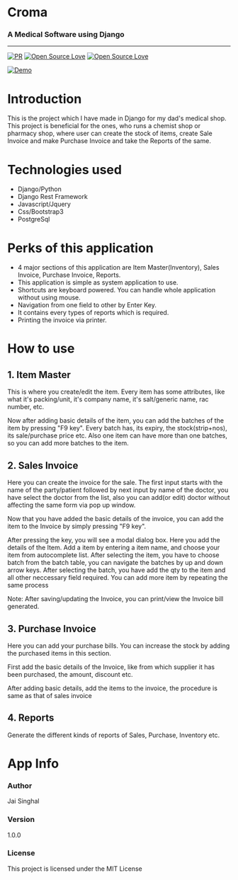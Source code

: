

# **Croma**

### A Medical Software using Django
---

[![PR](https://img.shields.io/badge/PR-Welcome-blue.svg)](https://github.com/jai-singhal/croma)
[![Open Source Love](https://badges.frapsoft.com/os/mit/mit.svg?v=102)](https://github.com/jai-singhal/croma/blob/master/LICENSE)
[![Open Source Love](https://badges.frapsoft.com/os/v1/open-source.svg?v=102)](https://github.com/jai-singhal/croma/)


[![Demo](https://img.youtube.com/vi/x-Z_nmR70xk/1.jpg)](https://www.youtube.com/watch?v=x-Z_nmR70xk)

# Introduction

This is the project which I have made in Django for my dad's medical shop. This project is beneficial for the ones, who runs a chemist shop or pharmacy shop, where user can create the stock of items, create Sale Invoice and make Purchase Invoice and take the Reports of the same.

# Technologies used

- Django/Python
- Django Rest Framework
- Javascript/Jquery
- Css/Bootstrap3
- PostgreSql


# Perks of this application

- 4 major sections of this application are Item Master(Inventory), Sales Invoice, Purchase Invoice, Reports.
- This application is simple as system application to use.
- Shortcuts are keyboard powered. You can handle whole application without using mouse.
- Navigation from one field to other by Enter Key.
- It contains every types of reports which is required.
- Printing the invoice via printer.

# How to use

## 1. Item Master

This is where you create/edit the item. Every item has some attributes, like what it's packing/unit, it's company name, it's salt/generic name, rac number, etc.

Now after adding basic details of the item, you can add the batches of the item by pressing "F9 key". Every batch has, its expiry, the stock(strip+nos), its sale/purchase price etc. Also one item can have more than one batches, so you can add more batches to the item.


## 2. Sales Invoice

Here you can create the invoice for the sale. The first input starts with the name of the party/patient followed by next input by name of the doctor, you have select the doctor from the list, also you can add(or edit) doctor without affecting the same form via pop up window.

Now that you have added the basic details of the invoice, you can add the item to the Invoice by simply pressing "F9 key".

After pressing the key, you will see a modal dialog box. Here you add the details of the Item. Add a item by entering a item name, and choose your item from autocomplete list. After selecting the item, you have to choose batch from the batch table, you can navigate the batches by up and down arrow keys. After selecting the batch, you have add the qty to the item and all other neccessary field required. You can add more item by repeating the same process

Note: After saving/updating the Invoice, you can print/view the Invoice bill generated.


## 3. Purchase Invoice

Here you can add your purchase bills. You can increase the stock by adding the purchased items in this section.

First add the basic details of the Invoice, like from which supplier it has been purchased, the amount, discount etc.

After adding basic details, add the items to the invoice, the procedure is same as that of sales invoice


## 4. Reports

Generate the different kinds of reports of Sales, Purchase, Inventory etc.


# App Info
### Author
Jai Singhal

### Version
1.0.0

### License
This project is licensed under the MIT License
